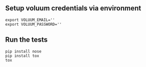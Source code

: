 ## Setup voluum credentials via environment

    export VOLUUM_EMAIL=''
    export VOLUUM_PASSWORD=''

## Run the tests

    pip install nose
    pip install tox
    tox
